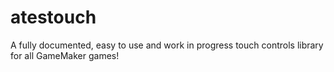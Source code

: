 # atestouch
A fully documented, easy to use and work in progress touch controls library for all GameMaker games!
